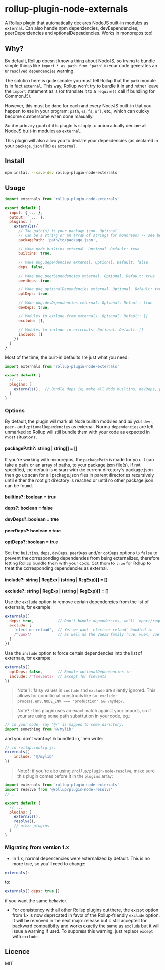 # rollup-plugin-node-externals
A Rollup plugin that automatically declares NodeJS built-in modules as `external`. Can also handle npm dependencies, devDependencies, peerDependencies and optionalDependencies. Works in monorepos too!

## Why?
By default, Rollup doesn't know a thing about NodeJS, so trying to bundle simple things like `import * as path from 'path'` in your code generates an `Unresolved dependencies` warning.

The solution here is quite simple: you must tell Rollup that the `path` module is in fact `external`. This way, Rollup won't try to bundle it in and rather leave the `import` statement as is (or translate it to a `require()` call if bundling for CommonJS).

However, this must be done for each and every NodeJS built-in that you happen to use in your program: `path`, `os`, `fs`, `url`, etc., which can quicky become cumbersome when done manually.

So the primary goal of this plugin is simply to automatically declare all NodeJS built-in modules as `external`.

This plugin will also allow you to declare your dependencies (as declared in your `package.json` file) as `external`.


## Install
```sh
npm install --save-dev rollup-plugin-node-externals
```


## Usage
```js
import externals from 'rollup-plugin-node-externals'

export default {
  input: { ... },
  output: { ... },
  plugins: [
    externals({
      // The path(s) to your package.json. Optional.
      // Can be a string or an array of strings for monorepos -- see below
      packagePath: 'path/to/package.json',

      // Make node builtins external. Optional. Default: true
      builtins: true,

      // Make pkg.dependencies external. Optional. Default: false
      deps: false,

      // Make pkg.peerDependencies external. Optional. Default: true
      peerDeps: true,

      // Make pkg.optionalDependencies external. Optional. Default: true
      optDeps: true,

      // Make pkg.devDependencies external. Optional. Default: true
      devDeps: true,

      // Modules to exclude from externals. Optional. Default: []
      exclude: [],

      // Modules to include in externals. Optional. Default: []
      include: []
    })
  ]
}
```

Most of the time, the built-in defaults are just what you need:
```js
import externals from 'rollup-plugin-node-externals'

export default {
  // ...
  plugins: [
    externals(),  // Bundle deps in; make all Node builtins, devDeps, peerDeps and optDeps external
  ]
}
```

### Options
By default, the plugin will mark all Node builtin modules and _all_ your `dev-`, `peer-` and `optionalDependencies` as external. Normal `dependencies` are left unmarked so Rollup will still bundle them with your code as expected in most situations.

#### packagePath?: string | string[] = []

If you're working with monorepos, the `packagePath` is made for you. It can take a path, or an array of paths, to your package.json file(s). If not specified, the default is to start with the current directory's package.json then go up scan for all package.json files in parent directories recursively until either the root git directory is reached or until no other package.json can be found.

#### builtins?: boolean = true
#### deps?: boolean = false
#### devDeps?: boolean = true
#### peerDeps?: boolean = true
#### optDeps?: boolean = true

Set the `builtins`, `deps`, `devDeps`, `peerDeps` and/or `optDeps` options to `false` to prevent the corresponding dependencies from being externalized, therefore letting Rollup bundle them with your code. Set them to `true` for Rollup to treat the corresponding dependencies as external.

#### include?: string | RegExp | (string | RegExp)[] = []
#### exclude?: string | RegExp | (string | RegExp)[] = []

Use the `exclude` option to remove certain dependencies from the list of externals, for example:
```js
externals({
  deps: true,           // Don't bundle dependencies, we'll import/require them at runtime instead
  exclude: [
    'electron-reload',  // Yet we want `electron-reload` bundled in
    /^vuex?/            // as well as the VueJS family (vue, vuex, vue-router, etc.)
  ]
})
```

Use the `include` option to force certain dependencies into the list of externals, for example:
```js
externals({
  optDeps: false,       // Bundle optionalDependencies in
  include: /^fsevents/  // Except for fsevents
})
```

> Note 1 : falsy values in `include` and `exclude` are silently ignored. This allows for conditional constructs like so: `exclude: process.env.NODE_ENV === 'production' && /mydep/`.

> Note2 : this plugin uses an exact match against your imports, so if your are using some path substitution in your code, eg.:
```js
// in your code, say '@/' is mapped to some directory:
import something from '@/mylib'
```
and you don't want `mylib` bundled in, then write:
```js
// in rollup.config.js:
externals({
    include: '@/mylib'
})
```

> Note3: if you're also using `@rollup/plugin-node-resolve`, make sure this plugin comes before it in the `plugins` array:
```js
import externals from 'rollup-plugin-node-externals'
import resolve from '@rollup/plugin-node-resolve'
// ...

export default {
  // ...
  plugins: [
    externals(),
    resolve(),
    // other plugins
  ]
}
```


### Migrating from version 1.x

- In 1.x, normal dependencies were externalized by default. This is no more true, so you'll need to change:
```js
externals()
```
to:
```js
externals({ deps: true })
```
if you want the same behavior.


- For consistency with all other Rollup plugins out there, the `except` option from 1.x is now deprecated in favor of the Rollup-friendly `exclude` option. It will be removed in the next major release but is still accepted for backward compatibility and works exactly the same as `exclude` but it will issue a warning if used. To suppress this warning, just replace `except` with `exclude`.


## Licence

MIT
